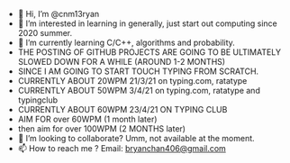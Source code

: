 - 👋 Hi, I’m @cnm13ryan
- 👀 I’m interested in learning in generally, just start out computing since 2020 summer.
- 🌱 I’m currently learning C/C++, algorithms and probability. 
- THE POSTING OF GITHUB PROJECTS ARE GOING TO BE ULTIMATELY SLOWED DOWN FOR A WHILE (AROUND 1-2 MONTHS)
- SINCE I AM GOING TO START TOUCH TYPING FROM SCRATCH.
- CURRENTLY ABOUT 20WPM  21/3/21 on typing.com, ratatype
- CURRENTLY ABOUT 50WPM  3/4/21 on typing.com, ratatype and typingclub
- CURRENTLY ABOUT 60WPM 23/4/21 ON TYPING CLUB
- AIM FOR over 60WPM (1 month later)
- then aim for over 100WPM (2 MONTHS later)
- 💞️ I’m looking to collaborate? Umm, not available at the moment.
- 📫 How to reach me ? Email: bryanchan406@gmail.com
